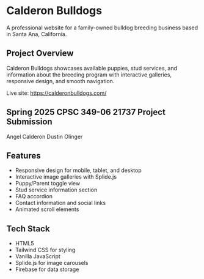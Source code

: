 # Calderon Bulldogs

A professional website for a family-owned bulldog breeding business based in Santa Ana, California.

## Project Overview

Calderon Bulldogs showcases available puppies, stud services, and information about the breeding program with interactive galleries, responsive design, and smooth navigation.

Live site: https://calderonbulldogs.com/

## Spring 2025 CPSC 349-06 21737 Project Submission
Angel Calderon
Dustin Olinger 

## Features

- Responsive design for mobile, tablet, and desktop
- Interactive image galleries with Splide.js
- Puppy/Parent toggle view
- Stud service information section
- FAQ accordion
- Contact information and social links
- Animated scroll elements

## Tech Stack

- HTML5
- Tailwind CSS for styling
- Vanilla JavaScript
- Splide.js for image carousels
- Firebase for data storage
